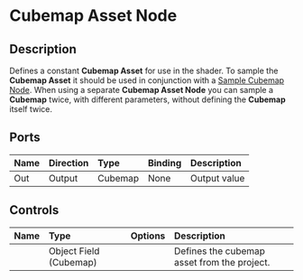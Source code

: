 # Cubemap Asset Node

## Description

Defines a constant **Cubemap Asset** for use in the shader. To sample the **Cubemap Asset** it should be used in conjunction with a [Sample Cubemap Node](Sample-Cubemap-Node.md). When using a separate **Cubemap Asset Node** you can sample a **Cubemap** twice, with different parameters, without defining the **Cubemap** itself twice.

## Ports

| Name        | Direction           | Type  | Binding | Description |
|:------------ |:-------------|:-----|:---|:---|
| Out | Output      |    Cubemap | None | Output value |

## Controls

| Name        | Type           | Options  | Description |
|:------------ |:-------------|:-----|:---|
|       | Object Field (Cubemap) | | Defines the cubemap asset from the project. |